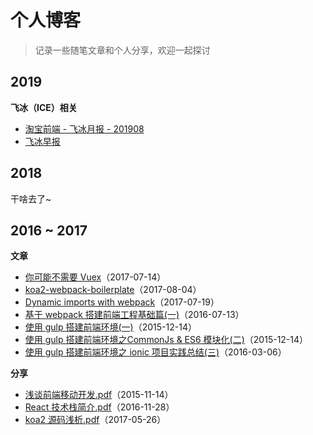 # 个人博客

> 记录一些随笔文章和个人分享，欢迎一起探讨

## 2019
**飞冰（ICE）相关**
   - [淘宝前端 - 飞冰月报 - 201908](https://github.com/chenbin92/blog/issues/5)
   - [飞冰早报](https://github.com/chenbin92/zaobao)

## 2018

干啥去了~

## 2016 ~ 2017 

**文章**
  - [你可能不需要 Vuex](https://github.com/chenbin92/blog/issues/1)（2017-07-14）
  - [koa2-webpack-boilerplate](https://github.com/chenbin92/koa2-webpack-boilerplate)（2017-08-04）
  - [Dynamic imports with webpack](https://github.com/chenbin92/blog/issues/2)（2017-07-19）
  - [基于 webpack 搭建前端工程基础篇(一)](https://github.com/chenbin92/react-redux-webpack-starter/issues/1)（2016-07-13）
  - [使用 gulp 搭建前端环境(一)](https://github.com/chenbin92/ES6-with-gulp-build/issues/3)（2015-12-14）
  - [使用 gulp 搭建前端环境之CommonJs & ES6 模块化(二)](https://github.com/chenbin92/ES6-with-gulp-build/issues/4)（2015-12-14）
  - [使用 gulp 搭建前端环境之 ionic 项目实践总结(三)](https://github.com/chenbin92/ES6-with-gulp-build/issues/6)（2016-03-06）

 **分享**
  - [浅谈前端移动开发.pdf](http://osysqvegm.bkt.clouddn.com/%E6%B5%85%E8%B0%88%E5%89%8D%E7%AB%AF%E7%A7%BB%E5%8A%A8%E5%BC%80%E5%8F%91.pdf)（2015-11-14）
  - [React 技术栈简介.pdf](http://osysqvegm.bkt.clouddn.com/React%20%E6%8A%80%E6%9C%AF%E6%A0%88%E7%AE%80%E4%BB%8B.pdf)（2016-11-28）
  - [koa2 源码浅析.pdf](http://osysqvegm.bkt.clouddn.com/koa%20%E6%BA%90%E7%A0%81%E6%B5%85%E6%9E%90.pdf)（2017-05-26）
